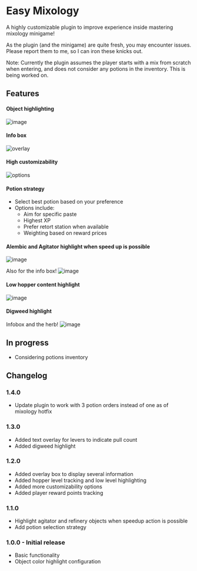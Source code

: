 # Easy Mixology

A highly customizable plugin to improve experience inside mastering mixology minigame!

As the plugin (and the minigame) are quite fresh, you may encounter issues. Please report them to me, so I can iron these knicks out. 

Note: Currently the plugin assumes the player starts with a mix from scratch when entering, and does not consider any potions in the inventory. This is being worked on.

## Features

#### Object highlighting
![image](https://github.com/user-attachments/assets/38485fa3-89e5-4ab9-a079-3e816bc9e2ec)

#### Info box
![overlay](https://github.com/user-attachments/assets/eeed19f4-9c01-4a76-8db1-74983375cc04)

#### High customizability
![options](https://github.com/user-attachments/assets/8ae41beb-ae6a-4e1f-81e9-a6eba75386f0)

#### Potion strategy
- Select best potion based on your preference
- Options include:
  - Aim for specific paste
  - Highest XP
  - Prefer retort station when available
  - Weighting based on reward prices

#### Alembic and Agitator highlight when speed up is possible
![image](https://github.com/user-attachments/assets/2580dd83-523b-4dc6-a84e-8f1031da0d5d)

Also for the info box!
![image](https://github.com/user-attachments/assets/032f3f46-ae89-4c04-b5ce-dd8bde14b767)


#### Low hopper content highlight
![image](https://github.com/user-attachments/assets/758f34d7-b1ec-48d2-b6be-4220aa0a356e)

#### Digweed highlight
Infobox and the herb!
![image](https://github.com/user-attachments/assets/8791a495-3ee9-4ba7-b666-893411405eb7)


## In progress
- Considering potions inventory

## Changelog
### 1.4.0

- Update plugin to work with 3 potion orders instead of one as of mixology hotfix 

### 1.3.0

- Added text overlay for levers to indicate pull count
- Added digweed highlight

### 1.2.0

- Added overlay box to display several information
- Added hopper level tracking and low level highlighting
- Added more customizability options
- Added player reward points tracking

### 1.1.0

- Highlight agitator and refinery objects when speedup action is possible
- Add potion selection strategy

### 1.0.0 - Initial release

- Basic functionality
- Object color highlight configuration